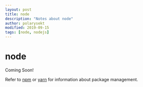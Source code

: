 ```yaml
---
layout: post
title: node
description: "Notes about node"
author: polarysekt
modified: 2019-09-15
tags: [node, nodejs]
---
```


# node

Coming Soon!

Refer to [npm](npm) or [yarn](yarn) for information about package management.